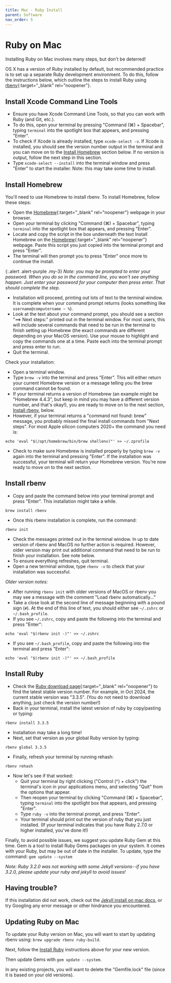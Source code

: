 ```yaml
---
title: Mac - Ruby Install
parent: Software
nav_order: 5
---
```


# Ruby on Mac

Installing Ruby on Mac involves many steps, but don't be deterred!

OS X has a version of Ruby installed by default, but recommended practice is to set up a separate Ruby development environment.
To do this, follow the instructions below, which outline the steps to install Ruby using [rbenv](https://github.com/rbenv/rbenv){:target="_blank" rel="noopener"}.

## Install Xcode Command Line Tools

- Ensure you have Xcode Command Line Tools, so that you can work with Ruby (and Git, etc.).
- To do this, open your terminal by pressing "Command (⌘) + Spacebar", typing `terminal` into the spotlight box that appears, and pressing "Enter".
- To check if Xcode is already installed, type `xcode-select -v`. If Xcode is installed, you should see the version number output in the terminal and you can move on to the [Install Homebrew](#homebrew) section below. If no version is output, follow the next step in this section.
- Type `xcode-select --install` into the terminal window and press "Enter" to start the installer. Note: this may take some time to install.

## Install Homebrew

You'll need to use Homebrew to install rbenv. To install Homebrew, follow these steps:

- Open the [Homebrew](https://brew.sh/){:target="_blank" rel="noopener"} webpage in your browser.
- Open your terminal by clicking "Command (⌘) + Spacebar", typing `terminal` into the spotlight box that appears, and pressing "Enter".
- Locate and copy the script in the box underneath the text Install Homebrew on the [Homebrew](https://brew.sh/){:target="_blank" rel="noopener"} webpage. Paste this script you just copied into the terminal prompt and press "Enter".
- The terminal will then prompt you to press "Enter" once more to continue the install.

{:.alert .alert-purple .my-3}
*Note: you may be prompted to enter your password. When you do so in the command line, you won't see anything happen. Just enter your password for your computer then press enter. That should complete the step.* 

- Installation will proceed, printing out lots of text to the terminal window. It is complete when your command prompt returns (looks something like `username@computername ~ %`).
- Look at the text about your command prompt, you should see a section "==> Next steps:" printed out in the terminal window. For most users, this will include several commands that need to be run in the terminal to finish setting up Homebrew (the exact commands are different depending on your MacOS version). Use your mouse to highlight and copy the commands one at a time. Paste each into the terminal prompt and press enter to run.
- Quit the terminal.

Check your installation: 

- Open a terminal window.
- Type `brew -v` into the terminal and press "Enter". This will either return your current Homebrew version or a message telling you the brew command cannot be found.
- If your terminal returns a version of Homebrew (an example might be "Homebrew 4.4.3", but keep in mind you may have a different version number, and that's okay!), you are ready to move on to the next section, [Install rbenv](#install-rbenv), below.
- However, if your terminal returns a "command not found: brew" message, you probably missed the final install commands from "Next steps". For most Apple silicon computers 2020+ the command you need is:
```
echo 'eval "$(/opt/homebrew/bin/brew shellenv)"' >> ~/.zprofile 
```
- Check to make sure Homebrew is installed properly by typing `brew -v` again into the terminal and pressing "Enter". If the installation was successful, your terminal will return your Homebrew version. You're now ready to move on to the next section.

## Install rbenv

- Copy and paste the command below into your terminal prompt and press "Enter". This installation might take a while.
```
brew install rbenv
```
- Once this rbenv installation is complete, run the command:
```
rbenv init
``` 
- Check the messages printed out in the terminal window. In up to date version of rbenv and MacOS no further action is required. However, older version may print out additional command that need to be run to finish your installation. See note below.
- To ensure everything refreshes, quit terminal.
- Open a new terminal window, type `rbenv -v` to check that your installation was successful.

*Older version notes:*

- After running `rbenv init` with older versions of MacOS or rbenv you may see a message with the comment "Load rbenv automatically..."
- Take a close look at the second line of message beginning with a pound sign (`#`). At the end of this line of text, you should either see `~/.zshrc` or `~/.bash_profile`.
- If you see `~/.zshrc`, copy and paste the following into the terminal and press "Enter":
```
echo 'eval "$(rbenv init -)"' >> ~/.zshrc 
```
- If you see `~/.bash_profile`, copy and paste the following into the terminal and press "Enter":
```
echo 'eval "$(rbenv init -)"' >> ~/.bash_profile
```

## Install Ruby

- Check the [Ruby download page](https://www.ruby-lang.org/en/downloads/){:target="_blank" rel="noopener"} to find the latest stable version number. For example, in Oct 2024, the current stable version was "3.3.5". (You do not need to download anything, just check the version number!)
- Back in your terminal, install the latest version of ruby by copy/pasting or typing: 
```
rbenv install 3.3.5
```
- Installation may take a long time!
- Next, set that version as your global Ruby version by typing: 
```
rbenv global 3.3.5
```
- Finally, refresh your terminal by running rehash:
```
rbenv rehash
``` 
- Now let's see if that worked:
    - Quit your terminal by right clicking ("Control (^) + click") the terminal's icon in your applications menu, and selecting "Quit" from the options that appear.
    - Then reopen your terminal by clicking "Command (⌘) + Spacebar", typing `terminal` into the spotlight box that appears, and pressing "Enter".
    - Type `ruby -v` into the terminal prompt, and press "Enter".
    - Your terminal should print out the version of ruby that you just installed. (If your terminal indicates that you have Ruby 2.7.0 or higher installed, you've done it!)

Finally, to avoid possible issues, we suggest you update Ruby Gem at this time.
Gem is a tool to install Ruby Gems packages on your system. 
It comes with your Ruby, but may be out of date in the installer.
To update, type the command: `gem update --system`

*Note: Ruby 3.2.0 was not working with some Jekyll versions--if you have 3.2.0, please update your ruby and jekyll to avoid issues!*

## Having trouble?

If this installation did not work, check out the [Jekyll install on mac docs](https://jekyllrb.com/docs/installation/macos/), or try Googling any error message or other hindrance you encountered.

## Updating Ruby on Mac

To update your Ruby version on Mac, you will want to start by updating rbenv using: `brew upgrade rbenv ruby-build`.

Next, follow the [Install Ruby](#install-ruby) instructions above for your new version. 

Then update Gems with `gem update --system`.

In any existing projects, you will want to delete the "Gemfile.lock" file (since it is based on your old versions). 
